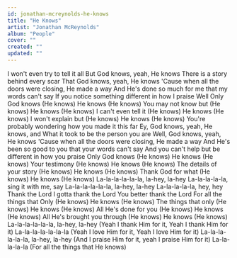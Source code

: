 ```yaml
---
id: jonathan-mcreynolds-he-knows
title: "He Knows"
artist: "Jonathan McReynolds"
album: "People"
cover: ""
created: ""
updated: ""
---
```


I won't even try to tell it all
But God knows, yeah, He knows
There is a story behind every scar
That God knows, yeah, He knows
'Cause when all the doors were closing, He made a way
And He's done so much for me that my words can't say
If you notice something different in how I praise
Well
Only God knows (He knows)
He knows (He knows)
You may not know but (He knows)
He knows (He knows)
I can't even tell it (He knows)
He knows (He knows)
I won't explain but (He knows)
He knows (He knows)
You're probably wondering how you made it this far
Ey, God knows, yeah, He knows, and
What it took to be the person you are
Well, God knows, yeah, He knows
'Cause when all the doors were closing, He made a way
And He's been so good to you that your words can't say
And you can't help but be different in how you praise
Only God knows (He knows)
He knows (He knows)
Your testimony (He knows)
He knows (He knows)
The details of your story (He knows)
He knows (He knows)
Thank God for what (He knows)
He knows (He knows)
La-la-la-la-la-la, la-hey, la-hey
La-la-la-la-la, sing it with me, say
La-la-la-la-la-la, la-hey, la-hey
La-la-la-la-la, hey, hey
Thank the Lord
I gotta thank the Lord
You better thank the Lord
For all the things that
Only (He knows)
He knows (He knows)
The things that only (He knows)
He knows (He knows)
All He's done for you (He knows)
He knows (He knows)
All He's brought you through (He knows)
He knows (He knows)
La-la-la-la-la-la, la-hey, la-hey
(Yeah I thank Him for it, Yeah I thank Him for it)
La-la-la-la-la-la-la
(Yeah I love Him for it, Yeah I love Him for it)
La-la-la-la-la-la, la-hey, la-hey
(And I praise Him for it, yeah I praise Him for it)
La-la-la-la-la (For all the things that He knows)